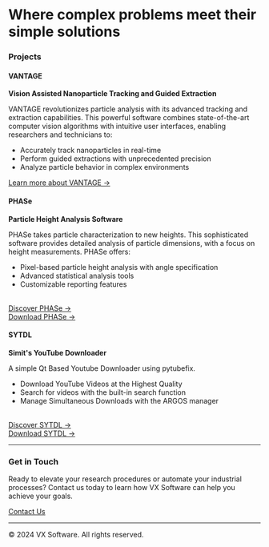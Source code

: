 # Where complex problems meet their simple solutions


### Projects

#### VANTAGE
**Vision Assisted Nanoparticle Tracking and Guided Extraction**

VANTAGE revolutionizes particle analysis with its advanced tracking and extraction capabilities. This powerful software combines state-of-the-art computer vision algorithms with intuitive user interfaces, enabling researchers and technicians to:

- Accurately track nanoparticles in real-time
- Perform guided extractions with unprecedented precision
- Analyze particle behavior in complex environments

[Learn more about VANTAGE →](https://vxco.github.io/VANTAGE/)

#### PHASe
**Particle Height Analysis Software**

PHASe takes particle characterization to new heights. This sophisticated software provides detailed analysis of particle dimensions, with a focus on height measurements. PHASe offers:

- Pixel-based particle height analysis with angle specification
- Advanced statistical analysis tools
- Customizable reporting features

<br>  [Discover PHASe →](https://github.com/vxco/PHASe)
<br>  [Download PHASe →](https://github.com/vxco/PHASe/releases/latest)

#### SYTDL
**Simit's YouTube Downloader**

A simple Qt Based Youtube Downloader using pytubefix.

- Download YouTube Videos at the Highest Quality
- Search for videos with the built-in search function
- Manage Simultaneous Downloads with the ARGOS manager

<br> [Discover SYTDL →](https://github.com/vxco/sytdl)
<br> [Download SYTDL →](https://github.com/vxco/sytdl/releases/latest)

---

### Get in Touch

Ready to elevate your research procedures or automate your industrial processes? Contact us today to learn how VX Software can help you achieve your goals.

[Contact Us](mailto:software.vxco@gmail.com)

---

© 2024 VX Software. All rights reserved.
